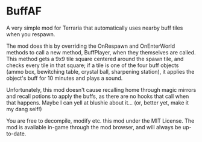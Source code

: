# BuffAF
A very simple mod for Terraria that automatically uses nearby buff tiles when you respawn.

The mod does this by overriding the OnRespawn and OnEnterWorld methods to call a new method, BuffPlayer, when they themselves are called. This method gets a 9x9 tile square centered around the spawn tile, and checks every tile in that square; if a tile is one of the four buff objects (ammo box, bewitching table, crystal ball, sharpening station), it applies the object's buff for 10 minutes and plays a sound.

Unfortunately, this mod doesn't cause recalling home through magic mirrors and recall potions to apply the buffs, as there are no hooks that call when that happens. Maybe I can yell at blushie about it... (or, better yet, make it my dang self!)

You are free to decompile, modify etc. this mod under the MIT License. The mod is available in-game through the mod browser, and will always be up-to-date.
